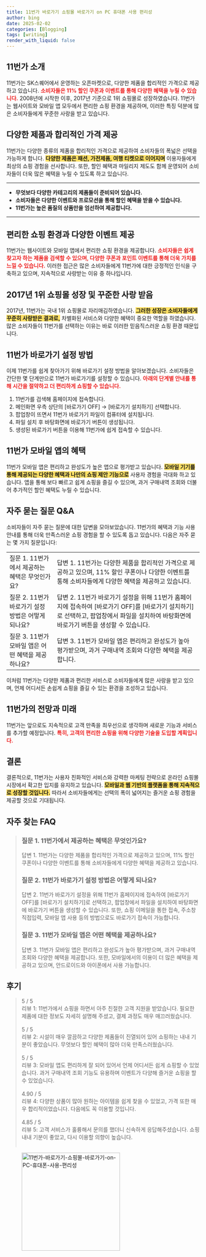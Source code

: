```yaml
---
title: 11번가 바로가기 쇼핑몰 바로가기 on PC 휴대폰 사용 편리성
author: bing
date: 2025-02-02
categories: [Blogging]
tags: [writing]
render_with_liquid: false
---
```



<h2 id='11번가_소개'>11번가 소개</h2>

<p>11번가는 SK스퀘어에서 운영하는 오픈마켓으로, 다양한 제품을 합리적인 가격으로 제공하고 있습니다. <b><span style="color: #ee2323;">소비자들은 11% 할인 쿠폰과 이벤트를 통해 다양한 혜택을 누릴 수 있습니다.</span></b> 2008년에 시작한 이후, 2017년 기준으로 1위 쇼핑몰로 성장하였습니다. 11번가는 웹사이트와 모바일 앱 모두에서 편리한 쇼핑 환경을 제공하며, 이러한 특징 덕분에 많은 소비자들에게 꾸준한 사랑을 받고 있습니다.</p>

<h2 id='다양한제품과합리적가격'>다양한 제품과 합리적인 가격 제공</h2>

<p>11번가는 다양한 종류의 제품을 합리적인 가격으로 제공하여 소비자들의 폭넓은 선택을 가능하게 합니다. <b><span style="background-color: #ffe066;">다양한 제품은 패션, 가전제품, 여행 티켓으로 이어지며</span></b> 이용자들에게 최상의 쇼핑 경험을 선사합니다. 또한, 할인 혜택과 마일리지 제도도 함께 운영되어 소비자들이 더욱 많은 혜택을 누릴 수 있도록 하고 있습니다.</p>

<hr />

<ul>
    <li><b>무엇보다 다양한 카테고리의 제품들이 준비되어 있습니다.</b></li>
    <li><b>소비자들은 다양한 이벤트와 프로모션을 통해 할인 혜택을 받을 수 있습니다.</b></li>
    <li><b>11번가는 높은 품질의 상품만을 엄선하여 제공합니다.</b></li>
</ul>

<hr />

<h2 id='편리한쇼핑환경'>편리한 쇼핑 환경과 다양한 이벤트 제공</h2>

<p>11번가는 웹사이트와 모바일 앱에서 편리한 쇼핑 환경을 제공합니다. <b><span style="color: #ee2323;">소비자들은 쉽게 찾고자 하는 제품을 검색할 수 있으며, 다양한 쿠폰과 포인트 이벤트를 통해 더욱 가치를 느낄 수 있습니다.</span></b> 이러한 접근은 많은 소비자들에게 11번가에 대한 긍정적인 인식을 구축하고 있으며, 지속적으로 사랑받는 이유 중 하나입니다.</p>

<h2 id='2017년1위쇼핑몰'>2017년 1위 쇼핑몰 성장 및 꾸준한 사랑 받음</h2>

<p>2017년, 11번가는 국내 1위 쇼핑몰로 자리매김하였습니다. <b><span style="background-color: #ffe066;">그러한 성장은 소비자들에게 꾸준히 사랑받은 결과로,</span></b> 차별화된 서비스와 다양한 혜택이 중요한 역할을 하였습니다. 많은 소비자들이 11번가를 선택하는 이유는 바로 이러한 믿음직스러운 쇼핑 환경 때문입니다.</p>

<h2 id='11번가바로가기설정방법'>11번가 바로가기 설정 방법</h2>

<p>이제 11번가를 쉽게 찾아가기 위해 바로가기 설정 방법을 알아보겠습니다. 소비자들은 간단한 몇 단계만으로 11번가 바로가기를 설정할 수 있습니다. <b><span style="color: #ee2323;">아래의 단계별 안내를 통해 시간을 절약하고 더 편리하게 쇼핑할 수 있습니다.</span></b></p>

<ol>
    <li>11번가를 검색해 홈페이지에 접속합니다.</li>
    <li>메인화면 우측 상단의 [바로가기 OFF] → [바로가기 설치하기] 선택합니다.</li>
    <li>팝업창이 뜨면서 11번가 바로가기 파일이 컴퓨터에 설치됩니다.</li>
    <li>파일 설치 후 바탕화면에 바로가기 버튼이 생성됩니다.</li>
    <li>생성된 바로가기 버튼을 이용해 11번가에 쉽게 접속할 수 있습니다.</li>
</ol>

<h2 id='모바일앱혜택'>11번가 모바일 앱의 혜택</h2>

<p>11번가 모바일 앱은 편리하고 완성도가 높은 앱으로 평가받고 있습니다. <b><span style="background-color: #ffe066;">모바일 기기를 통해 제공되는 다양한 혜택과 나만의 쇼핑 제안 기능으로</span></b> 사용자 경험을 극대화 하고 있습니다. 앱을 통해 보다 빠르고 쉽게 쇼핑을 즐길 수 있으며, 과거 구매내역 조회와 더불어 추가적인 할인 혜택도 누릴 수 있습니다.</p>

<h2 id='자주묻는질문'>자주 묻는 질문 Q&A</h2>

<p>소비자들이 자주 묻는 질문에 대한 답변을 모아보았습니다. 11번가의 혜택과 기능 사용 안내를 통해 더욱 만족스러운 쇼핑 경험을 할 수 있도록 돕고 있습니다. 다음은 자주 묻는 몇 가지 질문입니다:</p>

<table>
    <tr>
        <td>질문 1. 11번가에서 제공하는 혜택은 무엇인가요?</td>
        <td>답변 1. 11번가는 다양한 제품을 합리적인 가격으로 제공하고 있으며, 11% 할인 쿠폰이나 다양한 이벤트를 통해 소비자들에게 다양한 혜택을 제공하고 있습니다.</td>
    </tr>
    <tr>
        <td>질문 2. 11번가 바로가기 설정 방법은 어떻게 되나요?</td>
        <td>답변 2. 11번가 바로가기 설정을 위해 11번가 홈페이지에 접속하여 [바로가기 OFF]를 [바로가기 설치하기]로 선택하고, 팝업창에서 파일을 설치하여 바탕화면에 바로가기 버튼을 생성할 수 있습니다.</td>
    </tr>
    <tr>
        <td>질문 3. 11번가 모바일 앱은 어떤 혜택을 제공하나요?</td>
        <td>답변 3. 11번가 모바일 앱은 편리하고 완성도가 높아 평가받으며, 과거 구매내역 조회와 다양한 혜택을 제공합니다.</td>
    </tr>
</table>

<p>이처럼 11번가는 다양한 제품과 편리한 서비스로 소비자들에게 많은 사랑을 받고 있으며, 언제 어디서든 손쉽게 쇼핑을 즐길 수 있는 환경을 조성하고 있습니다.</p>

<h2 id='전망과미래'>11번가의 전망과 미래</h2>

<p>11번가는 앞으로도 지속적으로 고객 만족을 최우선으로 생각하며 새로운 기능과 서비스를 추가할 예정입니다. <b><span style="color: #ee2323;">특히, 고객의 편리한 쇼핑을 위해 다양한 기술을 도입할 계획입니다.</span></b></p>

<h2 id='마무리'>결론</h2>

<p>결론적으로, 11번가는 사용자 친화적인 서비스와 강력한 마케팅 전략으로 온라인 쇼핑몰 시장에서 확고한 입지를 유지하고 있습니다. <b><span style="background-color: #ffe066;">모바일과 웹 기반의 플랫폼을 통해 지속적으로 성장할 것입니다.</span></b> 따라서 소비자들에게는 선택의 폭이 넓어지는 즐거운 쇼핑 경험을 제공할 것으로 기대됩니다.</p>

<h2 id='자주_찾는_FAQ'>자주 찾는 FAQ</h2>
<div itemscope="" itemtype="https://schema.org/FAQPage"> 
<blockquote> 
<div itemscope="" itemprop="mainEntity" itemtype="https://schema.org/Question"> 
<h3 itemprop="name">질문 1. 11번가에서 제공하는 혜택은 무엇인가요?</h3> 
<div itemscope="" itemprop="acceptedAnswer" itemtype="https://schema.org/Answer"> 
<span itemprop="text"> 
<p>답변 1. 11번가는 다양한 제품을 합리적인 가격으로 제공하고 있으며, 11% 할인 쿠폰이나 다양한 이벤트를 통해 소비자들에게 다양한 혜택을 제공하고 있습니다.</p> 
</span> 
</div> 
</div> 

<div itemscope="" itemprop="mainEntity" itemtype="https://schema.org/Question"> 
<h3 itemprop="name">질문 2. 11번가 바로가기 설정 방법은 어떻게 되나요?</h3> 
<div itemscope="" itemprop="acceptedAnswer" itemtype="https://schema.org/Answer"> 
<span itemprop="text"> 
<p>답변 2. 11번가 바로가기 설정을 위해 11번가 홈페이지에 접속하여 [바로가기 OFF]를 [바로가기 설치하기]로 선택하고, 팝업창에서 파일을 설치하여 바탕화면에 바로가기 버튼을 생성할 수 있습니다. 또한, 쇼핑 이메일을 통한 접속, 주소창 직접입력, 모바일 앱 사용 등의 방법으로도 바로가기 접속이 가능합니다.</p> 
</span> 
</div> 
</div> 

<div itemscope="" itemprop="mainEntity" itemtype="https://schema.org/Question"> 
<h3 itemprop="name">질문 3. 11번가 모바일 앱은 어떤 혜택을 제공하나요?</h3> 
<div itemscope="" itemprop="acceptedAnswer" itemtype="https://schema.org/Answer"> 
<span itemprop="text"> 
<p>답변 3. 11번가 모바일 앱은 편리하고 완성도가 높아 평가받으며, 과거 구매내역 조회와 다양한 혜택을 제공합니다. 또한, 모바일에서의 이용이 더 많은 혜택을 제공하고 있으며, 안드로이드와 아이폰에서 사용 가능합니다.</p> 
</span> 
</div> 
</div> 
</blockquote> 
</div>
<h2 id='후기'>후기</h2>
<div itemscope itemtype="https://schema.org/Product">
  <blockquote>
  <div itemprop="review" itemscope itemtype="https://schema.org/Review">
      <div itemprop="reviewRating" itemscope itemtype="https://schema.org/Rating"> <span itemprop="ratingValue">5</span> / <span itemprop="bestRating">5</span> </div>
      <span itemprop="reviewBody">리뷰 1: 11번가에서 쇼핑을 하면서 아주 친절한 고객 지원을 받았습니다. 필요한 제품에 대한 정보도 자세히 설명해 주셨고, 결제 과정도 매우 매끄러웠습니다.</span>
  </div>
  <br>
  <div itemprop="review" itemscope itemtype="https://schema.org/Review">
      <div itemprop="reviewRating" itemscope itemtype="https://schema.org/Rating"> <span itemprop="ratingValue">5</span> / <span itemprop="bestRating">5</span> </div>
      <span itemprop="reviewBody">리뷰 2: 시설이 매우 깔끔하고 다양한 제품들이 진열되어 있어 쇼핑하는 내내 기분이 좋았습니다. 무엇보다 할인 혜택이 많아 더욱 만족스러웠습니다.</span>
  </div>
  <br>
  <div itemprop="review" itemscope itemtype="https://schema.org/Review">
      <div itemprop="reviewRating" itemscope itemtype="https://schema.org/Rating"> <span itemprop="ratingValue">5</span> / <span itemprop="bestRating">5</span> </div>
      <span itemprop="reviewBody">리뷰 3: 모바일 앱도 편리하게 잘 되어 있어서 언제 어디서든 쉽게 쇼핑할 수 있었습니다. 과거 구매내역 조회 기능도 유용하며 이벤트가 다양해 즐거운 쇼핑을 할 수 있었습니다.</span>
  </div>
  <br>
  <div itemprop="review" itemscope itemtype="https://schema.org/Review">
      <div itemprop="reviewRating" itemscope itemtype="https://schema.org/Rating"> <span itemprop="ratingValue">4.90</span> / <span itemprop="bestRating">5</span> </div>
      <span itemprop="reviewBody">리뷰 4: 다양한 상품이 많아 원하는 아이템을 쉽게 찾을 수 있었고, 가격 또한 매우 합리적이었습니다. 다음에도 꼭 이용할 것입니다.</span>
  </div>
  <br>
  <div itemprop="review" itemscope itemtype="https://schema.org/Review">
      <div itemprop="reviewRating" itemscope itemtype="https://schema.org/Rating"> <span itemprop="ratingValue">4.85</span> / <span itemprop="bestRating">5</span> </div>
      <span itemprop="reviewBody">리뷰 5: 고객 서비스가 훌륭해서 문의를 했더니 신속하게 응답해주셨습니다. 쇼핑 내내 기분이 좋았고, 다시 이용할 의향이 높습니다.</span>
  </div>
  <br>
  </blockquote>
</div>
<figure class="image"><img src="https://purplelist.github.io/assets/img/thumbnail/11번가-바로가기-쇼핑몰-바로가기-on-PC-휴대폰-사용-편리성.webp" alt="11번가-바로가기-쇼핑몰-바로가기-on-PC-휴대폰-사용-편리성" width="256" height="256"></figure>